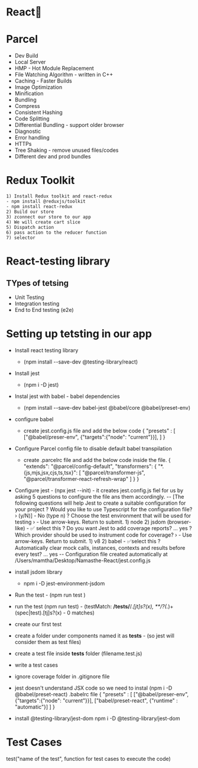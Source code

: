 # React🚀

# Parcel
- Dev Build
- Local Server
- HMP - Hot Module Replacement
- File Watching Algorithm - written in C++
- Caching - Faster Builds
- Image Optimization
- Minification
- Bundling
- Compress
- Consistent Hashing
- Code Splitting
- Differential Bundling - support older browser
- Diagnostic
- Error handling
- HTTPs
- Tree Shaking - remove unused files/codes
- Different dev and prod bundles 

# Redux Toolkit
    1) Install Redux toolkit and react-redux
    - npm install @reduxjs/toolkit
    - npm install react-redux
    2) Build our store
    3) zconnect our store to our app
    4) We will create cart slice
    5) Dispatch action
    6) pass action to the reducer function
    7) selector


# React-testing library

## TYpes of tetsing
- Unit Testing
- Integration testing
- End to End testing (e2e)

# Setting up tetsting in our app
- Install react testing library 
    - (npm install --save-dev @testing-library/react)
- Install jest 
    - (npm i -D jest)
- Instal jest with babel - babel dependencies
    - (npm install --save-dev babel-jest @babel/core @babel/preset-env)
- configure babel 
    - create jest.config.js file and add the below code
        {
            "presets" : [
                ["@babel/preser-env", {"targets":{"node": "current"}}],
            ]
        }
- Configure Parcel config file to disable default babel transpilation
    - create .parcelrc file and add the below code inside the file.
        {
            "extends": "@parcel/config-default",
            "transformers": {
                "*.{js,mjs,jsx,cjs,ts,tsx}": [
                "@parcel/transformer-js",
                "@parcel/transformer-react-refresh-wrap"
                ]
            }
        }
         
- Configure jest - (npx jest --init) - it creates jest.config.js fiel for us by asking 5 questions to configure the file ans them accordingly.
    -- [The following questions will help Jest to create a suitable configuration for your project
        ? Would you like to use Typescript for the configuration file? › (y/N)] - No (type n)
        ? Choose the test environment that will be used for testing › - Use arrow-keys. Return to submit.
            1) node
            2) jsdom (browser-like) - ✅ select this
        ? Do you want Jest to add coverage reports? … yes
        ? Which provider should be used to instrument code for coverage? › - Use arrow-keys. Return to submit.
           1) v8
           2) babel -  ✅select this
        ? Automatically clear mock calls, instances, contexts and results before every test? … yes
    -- Configuration file created automatically at /Users/mamtha/Desktop/Namasthe-React/jest.config.js
- install jsdom library
    - npm i -D jest-environment-jsdom

- Run the test - (npm run test )

- run the test (npm run test) - (testMatch: **/__tests__/**/*.[jt]s?(x), **/?(*.)+(spec|test).[tj]s?(x) - 0 matches)
- create our first test
- create a folder under components named it as __tests__ - (so jest will consider them as test files)
- create a test file inside __tests__ folder (filename.test.js)
- write a test cases
- ignore coverage folder in .gitignore file
- jest doesn't understand JSX code so we need to instal (npm i -D @babel/preset-react)
    .babelrc file
        {
            "presets" : [
                ["@babel/preser-env", {"targets":{"node": "current"}}],
                ["babel/preset-react", {"runtime" : "automatic"}]
            ]
        }
- install @testing-library/jest-dom
    npm i -D @testing-library/jest-dom


# Test Cases
 test("name of the test", function for test cases to execute the code)
